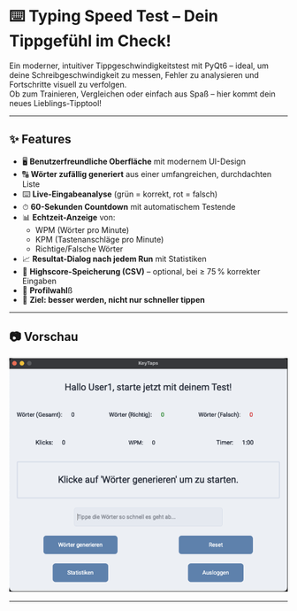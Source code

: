 # ⌨️ Typing Speed Test – Dein Tippgefühl im Check!

Ein moderner, intuitiver Tippgeschwindigkeitstest mit PyQt6 – ideal, um deine Schreibgeschwindigkeit zu messen, Fehler zu analysieren und Fortschritte visuell zu verfolgen.  
Ob zum Trainieren, Vergleichen oder einfach aus Spaß – hier kommt dein neues Lieblings-Tipptool!

---

## ✨ Features

- 🖥 **Benutzerfreundliche Oberfläche** mit modernem UI-Design
- 🔠 **Wörter zufällig generiert** aus einer umfangreichen, durchdachten Liste
- ⌨️ **Live-Eingabeanalyse** (grün = korrekt, rot = falsch)
- ⏱ **60-Sekunden Countdown** mit automatischem Testende
- 📊 **Echtzeit-Anzeige** von:
  - WPM (Wörter pro Minute)
  - KPM (Tastenanschläge pro Minute)
  - Richtige/Falsche Wörter
- 📈 **Resultat-Dialog nach jedem Run** mit Statistiken
- 💾 **Highscore-Speicherung (CSV)** – optional, bei ≥ 75 % korrekter Eingaben
- 👤 **Profilwahl**ß
- 🎯 **Ziel: besser werden, nicht nur schneller tippen**

---

## 📷 Vorschau

![Screenshot der App](assets/screenshot_app.png)

---